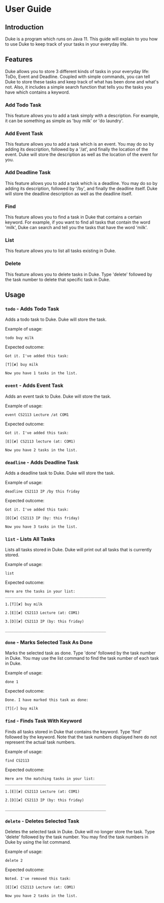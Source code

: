 # User Guide

## Introduction
Duke is a program which runs on Java 11. This guide will explain to you how to use Duke to keep track of your tasks in your everyday life.

## Features 
Duke allows you to store 3 different kinds of tasks in your everyday life: ToDo, Event and Deadline. Coupled with simple commands, you can tell Duke to store these tasks and keep track of what has been done and what's not. Also, it includes a simple search function that tells you the tasks you have which contains a keyword.

### Add Todo Task
This feature allows you to add a task simply with a description. For example, it can be something as simple as 'buy milk' or 'do laundry'.

### Add Event Task
This feature allows you to add a task which is an event. You may do so by adding its description, followed by a '/at', and finally the location of the event. Duke will store the description as well as the location of the event for you.

### Add Deadline Task
This feature allows you to add a task which is a deadline. You may do so by adding its description, followed by '/by', and finally the deadline itself. Duke will store the deadline description as well as the deadline itself.

### Find
This feature allows you to find a task in Duke that contains a certain keyword. For example, if you want to find all tasks that contain the word 'milk', Duke can search and tell you the tasks that have the word 'milk'.

### List
This feature allows you to list all tasks existing in Duke.

### Delete
This feature allows you to delete tasks in Duke. Type 'delete' followed by the task number to delete that specific task in Duke.

## Usage

### `todo` - Adds Todo Task

Adds a todo task to Duke. Duke will store the task.

Example of usage: 

`todo buy milk`

Expected outcome:

`Got it. I've added this task:`
   
`[T][✘] buy milk`

`Now you have 1 tasks in the list.`

### `event` - Adds Event Task

Adds an event task to Duke. Duke will store the task.

Example of usage: 

`event CS2113 Lecture /at COM1`

Expected outcome:

`Got it. I've added this task:`
    
`[E][✘] CS2113 lecture (at: COM1)`
 
`Now you have 2 tasks in the list.`
 
 
### `deadline` - Adds Deadline Task

Adds a deadline task to Duke. Duke will store the task.

Example of usage: 

`deadline CS2113 IP /by this friday`

Expected outcome:

`Got it. I've added this task:`
    
`[D][✘] CS2113 IP (by: this friday)`
 
`Now you have 3 tasks in the list.`

### `list` - Lists All Tasks

Lists all tasks stored in Duke. Duke will print out all tasks that is currently stored.

Example of usage:

`list`

Expected outcome:

`Here are the tasks in your list:`
`______________________________________________`

`1.[T][✘] buy milk`

`2.[E][✘] CS2113 Lecture (at: COM1)`

`3.[D][✘] CS2113 IP (by: this friday)`

`______________________________________________`

### `done` - Marks Selected Task As Done

Marks the selected task as done. Type 'done' followed by the task number in Duke. You may use the list command to find the task number of each task in Duke.

Example of usage:

`done 1`

Expected outcome:

`Done. I have marked this task as done:`

`[T][✓] buy milk`

### `find` - Finds Task With Keyword

Finds all tasks stored in Duke that contains the keyword. Type 'find' followed by the keyword. Note that the task numbers displayed here do not represent the actual task numbers.

Example of usage:

`find CS2113`

Expected outcome:

`Here are the matching tasks in your list:`
`______________________________________________`

`1.[E][✘] CS2113 Lecture (at: COM1)`

`2.[D][✘] CS2113 IP (by: this friday)`

`______________________________________________`
 
### `delete` - Deletes Selected Task

Deletes the selected task in Duke. Duke will no longer store the task. Type 'delete' followed by the task number. You may find the task numbers in Duke by using the list command.

Example of usage:

`delete 2`

Expected outcome:

`Noted. I've removed this task:`

`[E][✘] CS2113 Lecture (at: COM1)`

`Now you have 2 tasks in the list.`




